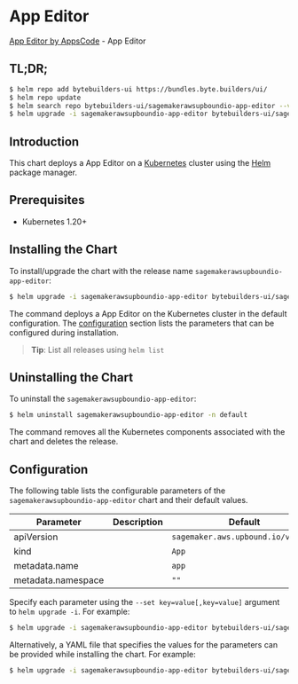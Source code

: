 # App Editor

[App Editor by AppsCode](https://byte.builders) - App Editor

## TL;DR;

```bash
$ helm repo add bytebuilders-ui https://bundles.byte.builders/ui/
$ helm repo update
$ helm search repo bytebuilders-ui/sagemakerawsupboundio-app-editor --version=v0.4.18
$ helm upgrade -i sagemakerawsupboundio-app-editor bytebuilders-ui/sagemakerawsupboundio-app-editor -n default --create-namespace --version=v0.4.18
```

## Introduction

This chart deploys a App Editor on a [Kubernetes](http://kubernetes.io) cluster using the [Helm](https://helm.sh) package manager.

## Prerequisites

- Kubernetes 1.20+

## Installing the Chart

To install/upgrade the chart with the release name `sagemakerawsupboundio-app-editor`:

```bash
$ helm upgrade -i sagemakerawsupboundio-app-editor bytebuilders-ui/sagemakerawsupboundio-app-editor -n default --create-namespace --version=v0.4.18
```

The command deploys a App Editor on the Kubernetes cluster in the default configuration. The [configuration](#configuration) section lists the parameters that can be configured during installation.

> **Tip**: List all releases using `helm list`

## Uninstalling the Chart

To uninstall the `sagemakerawsupboundio-app-editor`:

```bash
$ helm uninstall sagemakerawsupboundio-app-editor -n default
```

The command removes all the Kubernetes components associated with the chart and deletes the release.

## Configuration

The following table lists the configurable parameters of the `sagemakerawsupboundio-app-editor` chart and their default values.

|     Parameter      | Description |                    Default                    |
|--------------------|-------------|-----------------------------------------------|
| apiVersion         |             | <code>sagemaker.aws.upbound.io/v1beta1</code> |
| kind               |             | <code>App</code>                              |
| metadata.name      |             | <code>app</code>                              |
| metadata.namespace |             | <code>""</code>                               |


Specify each parameter using the `--set key=value[,key=value]` argument to `helm upgrade -i`. For example:

```bash
$ helm upgrade -i sagemakerawsupboundio-app-editor bytebuilders-ui/sagemakerawsupboundio-app-editor -n default --create-namespace --version=v0.4.18 --set apiVersion=sagemaker.aws.upbound.io/v1beta1
```

Alternatively, a YAML file that specifies the values for the parameters can be provided while
installing the chart. For example:

```bash
$ helm upgrade -i sagemakerawsupboundio-app-editor bytebuilders-ui/sagemakerawsupboundio-app-editor -n default --create-namespace --version=v0.4.18 --values values.yaml
```
